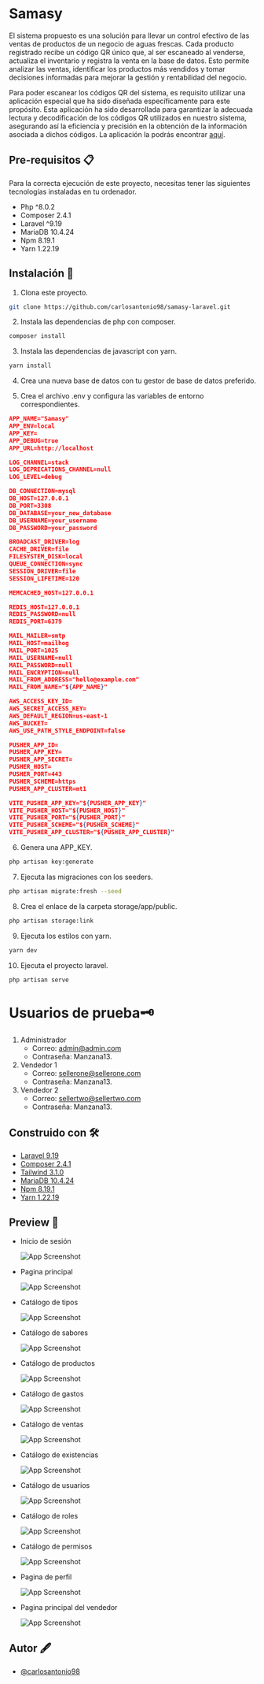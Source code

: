 
# Samasy

El sistema propuesto es una solución para llevar un control efectivo de las ventas de productos de un negocio de aguas frescas. Cada producto registrado recibe un código QR único que, al ser escaneado al venderse, actualiza el inventario y registra la venta en la base de datos. Esto permite analizar las ventas, identificar los productos más vendidos y tomar decisiones informadas para mejorar la gestión y rentabilidad del negocio. 

Para poder escanear los códigos QR del sistema, es requisito utilizar una aplicación especial que ha sido diseñada específicamente para este propósito. Esta aplicación ha sido desarrollada para garantizar la adecuada lectura y decodificación de los códigos QR utilizados en nuestro sistema, asegurando así la eficiencia y precisión en la obtención de la información asociada a dichos códigos. La aplicación la podrás encontrar [aquí](https://github.com/carlosantonio98/samasy-app-flutter).

## Pre-requisitos 📋

Para la correcta ejecución de este proyecto, necesitas tener las siguientes tecnologías instaladas en tu ordenador.
* Php ^8.0.2
* Composer 2.4.1
* Laravel ^9.19
* MariaDB 10.4.24
* Npm 8.19.1
* Yarn 1.22.19

## Instalación 🔧

1. Clona este proyecto.
```bash
git clone https://github.com/carlosantonio98/samasy-laravel.git
```

2. Instala las dependencias de php con composer.
```bash
composer install
```

3. Instala las dependencias de javascript con yarn.
```bash
yarn install
```

4. Crea una nueva base de datos con tu gestor de base de datos preferido.

5. Crea el archivo .env y configura las variables de entorno correspondientes.
```json
APP_NAME="Samasy"
APP_ENV=local
APP_KEY=
APP_DEBUG=true
APP_URL=http://localhost

LOG_CHANNEL=stack
LOG_DEPRECATIONS_CHANNEL=null
LOG_LEVEL=debug

DB_CONNECTION=mysql
DB_HOST=127.0.0.1
DB_PORT=3308
DB_DATABASE=your_new_database
DB_USERNAME=your_username
DB_PASSWORD=your_password

BROADCAST_DRIVER=log
CACHE_DRIVER=file
FILESYSTEM_DISK=local
QUEUE_CONNECTION=sync
SESSION_DRIVER=file
SESSION_LIFETIME=120

MEMCACHED_HOST=127.0.0.1

REDIS_HOST=127.0.0.1
REDIS_PASSWORD=null
REDIS_PORT=6379

MAIL_MAILER=smtp
MAIL_HOST=mailhog
MAIL_PORT=1025
MAIL_USERNAME=null
MAIL_PASSWORD=null
MAIL_ENCRYPTION=null
MAIL_FROM_ADDRESS="hello@example.com"
MAIL_FROM_NAME="${APP_NAME}"

AWS_ACCESS_KEY_ID=
AWS_SECRET_ACCESS_KEY=
AWS_DEFAULT_REGION=us-east-1
AWS_BUCKET=
AWS_USE_PATH_STYLE_ENDPOINT=false

PUSHER_APP_ID=
PUSHER_APP_KEY=
PUSHER_APP_SECRET=
PUSHER_HOST=
PUSHER_PORT=443
PUSHER_SCHEME=https
PUSHER_APP_CLUSTER=mt1

VITE_PUSHER_APP_KEY="${PUSHER_APP_KEY}"
VITE_PUSHER_HOST="${PUSHER_HOST}"
VITE_PUSHER_PORT="${PUSHER_PORT}"
VITE_PUSHER_SCHEME="${PUSHER_SCHEME}"
VITE_PUSHER_APP_CLUSTER="${PUSHER_APP_CLUSTER}"
```

6. Genera una APP_KEY.
```bash
php artisan key:generate
```

7. Ejecuta las migraciones con los seeders.
```bash
php artisan migrate:fresh --seed
```

8. Crea el enlace de la carpeta storage/app/public.
```bash
php artisan storage:link
```

9. Ejecuta los estilos con yarn.
```bash
yarn dev
```

10. Ejecuta el proyecto laravel.
```bash
php artisan serve
```

# Usuarios de prueba🗝️

1. Administrador
    - Correo: admin@admin.com
    - Contraseña: Manzana13.
2. Vendedor 1
    - Correo: sellerone@sellerone.com
    - Contraseña: Manzana13.
3. Vendedor 2
    - Correo: sellertwo@sellertwo.com
    - Contraseña: Manzana13.

## Construido con 🛠️

- [Laravel 9.19](https://laravel.com/docs/9.x)
- [Composer 2.4.1](https://getcomposer.org/)
- [Tailwind 3.1.0](https://tailwindcss.com/)
- [MariaDB 10.4.24](https://mariadb.com/kb/en/mariadb-10424-release-notes/)
- [Npm 8.19.1](https://www.npmjs.com/package/npm/v/8.19.1)
- [Yarn 1.22.19](https://classic.yarnpkg.com/lang/en/docs/install/#windows-stable)


## Preview 📸

- Inicio de sesión

    ![App Screenshot](https://i.imgur.com/BYFTIaq.jpg)

- Pagina principal
    
    ![App Screenshot](https://i.imgur.com/JptbEqf.jpg)

- Catálogo de tipos
    
    ![App Screenshot](https://i.imgur.com/aRu8M3C.jpg)

- Catálogo de sabores
    
    ![App Screenshot](https://i.imgur.com/Fi5tfn5.jpg)

- Catálogo de productos
    
    ![App Screenshot](https://i.imgur.com/wEoLk38.jpg)

- Catálogo de gastos
    
    ![App Screenshot](https://i.imgur.com/H0whY1e.jpg)

- Catálogo de ventas

    ![App Screenshot](https://i.imgur.com/w3IkNqv.jpg)

- Catálogo de existencias

    ![App Screenshot](https://i.imgur.com/pVoxmAO.jpg)

- Catálogo de usuarios

    ![App Screenshot](https://i.imgur.com/QbLj6AJ.jpg)

- Catálogo de roles

    ![App Screenshot](https://i.imgur.com/gml8hCq.jpg)

- Catálogo de permisos

    ![App Screenshot](https://i.imgur.com/awAWtWT.jpg)

- Pagina de perfil

    ![App Screenshot](https://i.imgur.com/K8iBskT.jpg)

- Pagina principal del vendedor

    ![App Screenshot](https://i.imgur.com/ctledK9.jpg)

## Autor 🖋️

- [@carlosantonio98](https://github.com/carlosantonio98)
